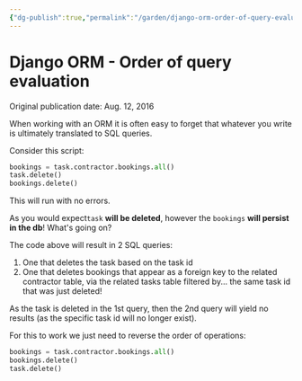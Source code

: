 ```yaml
---
{"dg-publish":true,"permalink":"/garden/django-orm-order-of-query-evaluation/","tags":["python","django","sql","outdated","how-to"],"created":"2024-03-03T11:39:45.174+01:00","updated":"2024-03-03T15:50:10.628+01:00"}
---
```


# Django ORM - Order of query evaluation

Original publication date: Aug. 12, 2016

When working with an ORM it is often easy to forget that whatever you write is ultimately translated to SQL queries.

Consider this script:

```python
bookings = task.contractor.bookings.all()
task.delete()
bookings.delete()
```

This will run with no errors.

As you would expect`task` **will be deleted**, however the `bookings` **will persist in the db**! What's going on?

The code above will result in 2 SQL queries:

1. One that deletes the task based on the task id
2. One that deletes bookings that appear as a foreign key to the related contractor table, via the related tasks table filtered by... the same task id that was just deleted!

As the task is deleted in the 1st query, then the 2nd query will yield no results (as the specific task id will no longer exist).

For this to work we just need to reverse the order of operations:

```python
bookings = task.contractor.bookings.all()
bookings.delete()
task.delete()
```